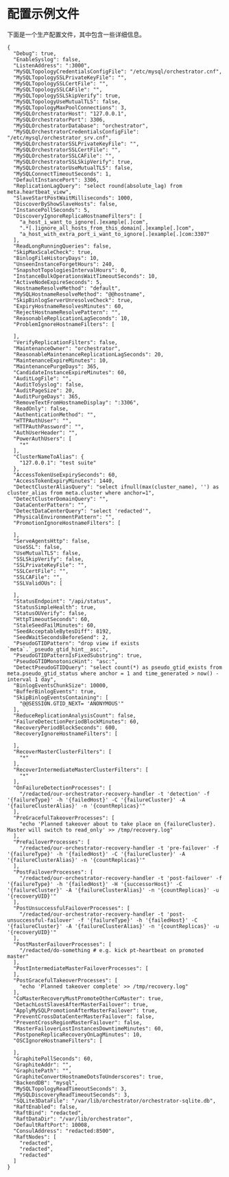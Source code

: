 # 配置示例文件

下面是一个生产配置文件，其中包含一些详细信息。

    {
      "Debug": true,
      "EnableSyslog": false,
      "ListenAddress": ":3000",
      "MySQLTopologyCredentialsConfigFile": "/etc/mysql/orchestrator.cnf",
      "MySQLTopologySSLPrivateKeyFile": "",
      "MySQLTopologySSLCertFile": "",
      "MySQLTopologySSLCAFile": "",
      "MySQLTopologySSLSkipVerify": true,
      "MySQLTopologyUseMutualTLS": false,
      "MySQLTopologyMaxPoolConnections": 3,
      "MySQLOrchestratorHost": "127.0.0.1",
      "MySQLOrchestratorPort": 3306,
      "MySQLOrchestratorDatabase": "orchestrator",
      "MySQLOrchestratorCredentialsConfigFile": "/etc/mysql/orchestrator_srv.cnf",
      "MySQLOrchestratorSSLPrivateKeyFile": "",
      "MySQLOrchestratorSSLCertFile": "",
      "MySQLOrchestratorSSLCAFile": "",
      "MySQLOrchestratorSSLSkipVerify": true,
      "MySQLOrchestratorUseMutualTLS": false,
      "MySQLConnectTimeoutSeconds": 1,
      "DefaultInstancePort": 3306,
      "ReplicationLagQuery": "select round(absolute_lag) from meta.heartbeat_view",
      "SlaveStartPostWaitMilliseconds": 1000,
      "DiscoverByShowSlaveHosts": false,
      "InstancePollSeconds": 5,
      "DiscoveryIgnoreReplicaHostnameFilters": [
        "a_host_i_want_to_ignore[.]example[.]com",
        ".*[.]ignore_all_hosts_from_this_domain[.]example[.]com",
        "a_host_with_extra_port_i_want_to_ignore[.]example[.]com:3307"
      ],
      "ReadLongRunningQueries": false,
      "SkipMaxScaleCheck": true,
      "BinlogFileHistoryDays": 10,
      "UnseenInstanceForgetHours": 240,
      "SnapshotTopologiesIntervalHours": 0,
      "InstanceBulkOperationsWaitTimeoutSeconds": 10,
      "ActiveNodeExpireSeconds": 5,
      "HostnameResolveMethod": "default",
      "MySQLHostnameResolveMethod": "@@hostname",
      "SkipBinlogServerUnresolveCheck": true,
      "ExpiryHostnameResolvesMinutes": 60,
      "RejectHostnameResolvePattern": "",
      "ReasonableReplicationLagSeconds": 10,
      "ProblemIgnoreHostnameFilters": [
    
      ],
      "VerifyReplicationFilters": false,
      "MaintenanceOwner": "orchestrator",
      "ReasonableMaintenanceReplicationLagSeconds": 20,
      "MaintenanceExpireMinutes": 10,
      "MaintenancePurgeDays": 365,
      "CandidateInstanceExpireMinutes": 60,
      "AuditLogFile": "",
      "AuditToSyslog": false,
      "AuditPageSize": 20,
      "AuditPurgeDays": 365,
      "RemoveTextFromHostnameDisplay": ":3306",
      "ReadOnly": false,
      "AuthenticationMethod": "",
      "HTTPAuthUser": "",
      "HTTPAuthPassword": "",
      "AuthUserHeader": "",
      "PowerAuthUsers": [
        "*"
      ],
      "ClusterNameToAlias": {
        "127.0.0.1": "test suite"
      },
      "AccessTokenUseExpirySeconds": 60,
      "AccessTokenExpiryMinutes": 1440,
      "DetectClusterAliasQuery": "select ifnull(max(cluster_name), '') as cluster_alias from meta.cluster where anchor=1",
      "DetectClusterDomainQuery": "",
      "DataCenterPattern": "",
      "DetectDataCenterQuery": "select 'redacted'",
      "PhysicalEnvironmentPattern": "",
      "PromotionIgnoreHostnameFilters": [
    
      ],
      "ServeAgentsHttp": false,
      "UseSSL": false,
      "UseMutualTLS": false,
      "SSLSkipVerify": false,
      "SSLPrivateKeyFile": "",
      "SSLCertFile": "",
      "SSLCAFile": "",
      "SSLValidOUs": [
    
      ],
      "StatusEndpoint": "/api/status",
      "StatusSimpleHealth": true,
      "StatusOUVerify": false,
      "HttpTimeoutSeconds": 60,
      "StaleSeedFailMinutes": 60,
      "SeedAcceptableBytesDiff": 8192,
      "SeedWaitSecondsBeforeSend": 2,
      "PseudoGTIDPattern": "drop view if exists `meta`.`_pseudo_gtid_hint__asc:",
      "PseudoGTIDPatternIsFixedSubstring": true,
      "PseudoGTIDMonotonicHint": "asc:",
      "DetectPseudoGTIDQuery": "select count(*) as pseudo_gtid_exists from meta.pseudo_gtid_status where anchor = 1 and time_generated > now() - interval 1 day",
      "BinlogEventsChunkSize": 10000,
      "BufferBinlogEvents": true,
      "SkipBinlogEventsContaining": [
        "@@SESSION.GTID_NEXT= 'ANONYMOUS'"
      ],
      "ReduceReplicationAnalysisCount": false,
      "FailureDetectionPeriodBlockMinutes": 60,
      "RecoveryPeriodBlockSeconds": 600,
      "RecoveryIgnoreHostnameFilters": [
    
      ],
      "RecoverMasterClusterFilters": [
        "*"
      ],
      "RecoverIntermediateMasterClusterFilters": [
        "*"
      ],
      "OnFailureDetectionProcesses": [
        "/redacted/our-orchestrator-recovery-handler -t 'detection' -f '{failureType}' -h '{failedHost}' -C '{failureCluster}' -A '{failureClusterAlias}' -n '{countReplicas}'"
      ],
      "PreGracefulTakeoverProcesses": [
        "echo 'Planned takeover about to take place on {failureCluster}. Master will switch to read_only' >> /tmp/recovery.log"
      ],
      "PreFailoverProcesses": [
        "/redacted/our-orchestrator-recovery-handler -t 'pre-failover' -f '{failureType}' -h '{failedHost}' -C '{failureCluster}' -A '{failureClusterAlias}' -n '{countReplicas}'"
      ],
      "PostFailoverProcesses": [
        "/redacted/our-orchestrator-recovery-handler -t 'post-failover' -f '{failureType}' -h '{failedHost}' -H '{successorHost}' -C '{failureCluster}' -A '{failureClusterAlias}' -n '{countReplicas}' -u '{recoveryUID}'"
      ],
      "PostUnsuccessfulFailoverProcesses": [
        "/redacted/our-orchestrator-recovery-handler -t 'post-unsuccessful-failover' -f '{failureType}' -h '{failedHost}' -C '{failureCluster}' -A '{failureClusterAlias}' -n '{countReplicas}' -u '{recoveryUID}'"
      ],
      "PostMasterFailoverProcesses": [
        "/redacted/do-something # e.g. kick pt-heartbeat on promoted master"
      ],
      "PostIntermediateMasterFailoverProcesses": [
      ],
      "PostGracefulTakeoverProcesses": [
        "echo 'Planned takeover complete' >> /tmp/recovery.log"
      ],
      "CoMasterRecoveryMustPromoteOtherCoMaster": true,
      "DetachLostSlavesAfterMasterFailover": true,
      "ApplyMySQLPromotionAfterMasterFailover": true,
      "PreventCrossDataCenterMasterFailover": false,
      "PreventCrossRegionMasterFailover": false,
      "MasterFailoverLostInstancesDowntimeMinutes": 60,
      "PostponeReplicaRecoveryOnLagMinutes": 10,
      "OSCIgnoreHostnameFilters": [
    
      ],
      "GraphitePollSeconds": 60,
      "GraphiteAddr": "",
      "GraphitePath": "",
      "GraphiteConvertHostnameDotsToUnderscores": true,
      "BackendDB": "mysql",
      "MySQLTopologyReadTimeoutSeconds": 3,
      "MySQLDiscoveryReadTimeoutSeconds": 3,
      "SQLite3DataFile": "/var/lib/orchestrator/orchestrator-sqlite.db",
      "RaftEnabled": false,
      "RaftBind": "redacted",
      "RaftDataDir": "/var/lib/orchestrator",
      "DefaultRaftPort": 10008,
      "ConsulAddress": "redacted:8500",
      "RaftNodes": [
        "redacted",
        "redacted",
        "redacted"
      ]
    }
    
    